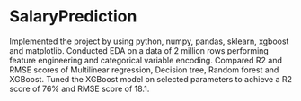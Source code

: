 # SalaryPrediction

Implemented the project by using python, numpy, pandas, sklearn, xgboost and matplotlib.
Conducted EDA on a data of 2 million rows performing feature engineering and categorical variable encoding.
Compared R2 and RMSE scores of Multilinear regression, Decision tree, Random forest and XGBoost. Tuned the XGBoost model on selected parameters to achieve a R2 score of 76% and RMSE score of 18.1.
